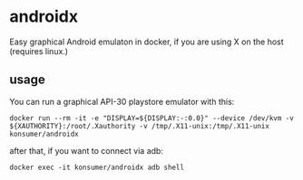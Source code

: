 # androidx

Easy graphical Android emulaton in docker, if you are using X on the host (requires linux.)

## usage

You can run a graphical API-30 playstore emulator with this:

```
docker run --rm -it -e "DISPLAY=${DISPLAY:-:0.0}" --device /dev/kvm -v ${XAUTHORITY}:/root/.Xauthority -v /tmp/.X11-unix:/tmp/.X11-unix konsumer/androidx 
```

after that, if you want to connect via adb:

```
docker exec -it konsumer/androidx adb shell
```